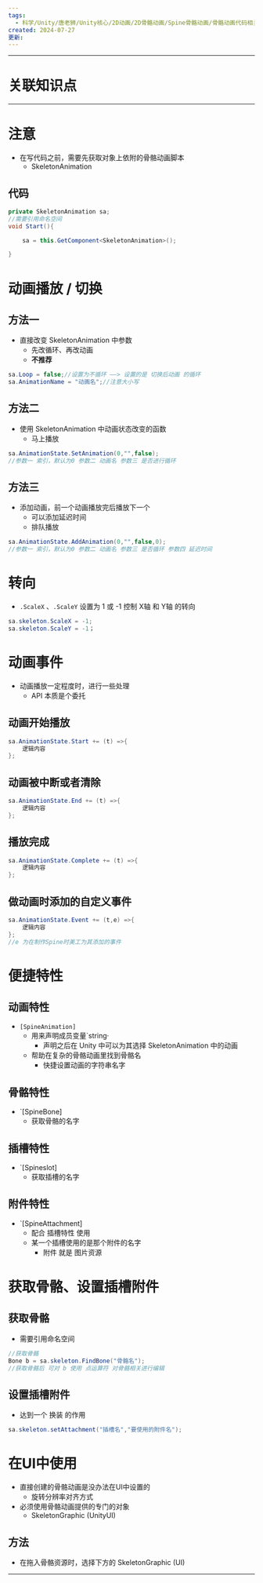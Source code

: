 ```yaml
---
tags:
  - 科学/Unity/唐老狮/Unity核心/2D动画/2D骨骼动画/Spine骨骼动画/骨骼动画代码相关
created: 2024-07-27
更新:
---
```


---
# 关联知识点



---
# 注意

- 在写代码之前，需要先获取对象上依附的骨骼动画脚本
	- SkeletonAnimation
## 代码

```C#
private SkeletonAnimation sa;
//需要引用命名空间
void Start(){

	sa = this.GetComponent<SkeletonAnimation>();

}
```
# 动画播放 / 切换
## 方法一

- 直接改变 SkeletonAnimation 中参数
	- 先改循环、再改动画
	- **不推荐**
```C#
sa.Loop = false;//设置为不循环 ——> 设置的是 切换后动画 的循环
sa.AnimationName = "动画名";//注意大小写
```
## 方法二

- 使用 SkeletonAnimation 中动画状态改变的函数
	- 马上播放

```C#
sa.AnimationState.SetAnimation(0,"",false);
//参数一 索引，默认为0 参数二 动画名 参数三 是否进行循环
```
## 方法三

- 添加动画，前一个动画播放完后播放下一个
	- 可以添加延迟时间
	- 排队播放
```C#
sa.AnimationState.AddAnimation(0,"",false,0);
//参数一 索引，默认为0 参数二 动画名 参数三 是否循环 参数四 延迟时间
```
# 转向

- `.ScaleX` 、`.ScaleY` 设置为 1 或 -1 控制 X轴 和 Y轴 的转向
```C#
sa.skeleton.ScaleX = -1;
sa.skeleton.ScaleY = -1；
```
# 动画事件

- 动画播放一定程度时，进行一些处理
	- API 本质是个委托
## 动画开始播放

```C#
sa.AnimationState.Start += (t) =>{
	逻辑内容
};
```
## 动画被中断或者清除

```C#
sa.AnimationState.End += (t) =>{
	逻辑内容
};
```
## 播放完成

```C#
sa.AnimationState.Complete += (t) =>{
	逻辑内容
};
```
## 做动画时添加的自定义事件

```C#
sa.AnimationState.Event += (t,e) =>{
	逻辑内容
};
//e 为在制作Spine时美工为其添加的事件
```
# 便捷特性

## 动画特性

- `[SpineAnimation]`
	- 用来声明成员变量`string·
		- 声明之后在 Unity 中可以为其选择 SkeletonAnimation 中的动画
	- 帮助在复杂的骨骼动画里找到骨骼名
		- 快捷设置动画的字符串名字
## 骨骼特性

- `[SpineBone]
	- 获取骨骼的名字
## 插槽特性

- `[Spineslot]
	- 获取插槽的名字
## 附件特性

- `[SpineAttachment]
	- 配合 插槽特性 使用
	- 某一个插槽使用的是那个附件的名字
		- 附件 就是 图片资源
# 获取骨骼、设置插槽附件
## 获取骨骼

- 需要引用命名空间
```C#
//获取骨骼
Bone b = sa.skeleton.FindBone("骨骼名");
//获取骨骼后 可对 b 使用 点运算符 对骨骼相关进行编辑
```
## 设置插槽附件

- 达到一个 换装 的作用
```C#
sa.skeleton.setAttachment("插槽名","要使用的附件名");
```
# 在UI中使用

- 直接创建的骨骼动画是没办法在UI中设置的
	- 旋转分辨率对齐方式
- 必须使用骨骼动画提供的专门的对象
	- SkeletonGraphic (UnityUI)
## 方法

- 在拖入骨骼资源时，选择下方的 SkeletonGraphic (UI)

---

